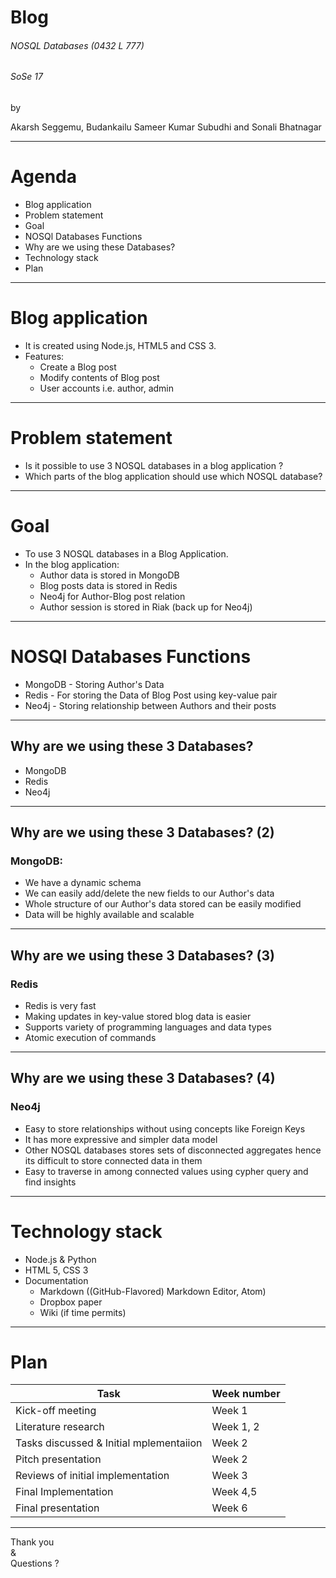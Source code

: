 
# Blog 

###### NOSQL Databases (0432 L 777)
###### SoSe 17

by

Akarsh Seggemu, Budankailu Sameer Kumar Subudhi and Sonali Bhatnagar

---

# Agenda
- Blog application
- Problem statement
- Goal
- NOSQl Databases Functions
- Why are we using these Databases?
- Technology stack
- Plan

---

# Blog application
- It is created using Node.js, HTML5 and CSS 3.
- Features: 
  - Create a Blog post   
  - Modify contents of Blog post
  - User accounts i.e. author, admin

---

# Problem statement
- Is it possible to use 3 NOSQL databases in a blog application ?
- Which parts of the blog application should use which NOSQL database?

---

# Goal
- To use 3 NOSQL databases in a Blog Application.
- In the blog application:
  - Author data is stored in MongoDB  
  - Blog posts data is stored in Redis
  - Neo4j for Author-Blog post relation
  - Author session is stored in Riak (back up for Neo4j)
 
---
 
# NOSQl Databases Functions
- MongoDB - Storing Author's Data 
- Redis - For storing the Data of Blog Post using key-value pair 
- Neo4j - Storing relationship between Authors and their posts

---

## Why are we using these 3 Databases?
- MongoDB
- Redis
- Neo4j

---

## Why are we using these 3 Databases? (2)
### MongoDB:
- We have a dynamic schema
- We can easily add/delete the new fields to our Author's data
- Whole structure of our Author's data stored can be easily modified
- Data will be highly available and scalable

---

## Why are we using these 3 Databases? (3)
### Redis
- Redis is very fast 
- Making updates in key-value stored blog data is easier 
- Supports variety of programming languages and data types
- Atomic execution of commands

---

## Why are we using these 3 Databases? (4)
### Neo4j
- Easy to store relationships without using concepts like Foreign Keys 
- It has more expressive and simpler data model 
- Other NOSQL databases stores sets of disconnected aggregates hence its difficult to store connected data in them
- Easy to traverse in among connected values using cypher query and find insights 

---

# Technology stack
- Node.js & Python
- HTML 5, CSS 3
- Documentation
  - Markdown ((GitHub-Flavored) Markdown Editor, Atom)
  - Dropbox paper 
  - Wiki (if time permits)

---

# Plan
Task | Week number
------------ | ------------- 
Kick-off meeting | Week 1
Literature research | Week 1, 2
Tasks discussed & Initial mplementaiion | Week 2
Pitch presentation | Week 2
Reviews of initial implementation | Week 3
Final Implementation | Week 4,5
Final presentation | Week 6

---

Thank you <br />
& <br />
Questions ?
